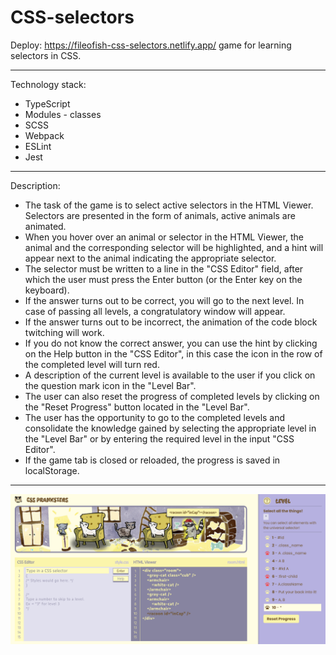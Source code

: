 # CSS-selectors
Deploy: https://fileofish-css-selectors.netlify.app/
game for learning selectors in CSS.
*********
Technology stack: 
- TypeScript
- Modules - classes
- SCSS
- Webpack
- ESLint
- Jest
*********
Description: 
- The task of the game is to select active selectors in the HTML Viewer. Selectors are presented in the form of animals, active animals are animated.
- When you hover over an animal or selector in the HTML Viewer, the animal and the corresponding selector will be highlighted, and a hint will appear next to the animal indicating the appropriate selector.
- The selector must be written to a line in the "CSS Editor" field, after which the user must press the Enter button (or the Enter key on the keyboard).
- If the answer turns out to be correct, you will go to the next level. In case of passing all levels, a congratulatory window will appear.
- If the answer turns out to be incorrect, the animation of the code block twitching will work.
- If you do not know the correct answer, you can use the hint by clicking on the Help button in the "CSS Editor", in this case the icon in the row of the completed level will turn red.
- A description of the current level is available to the user if you click on the question mark icon in the "Level Bar".
- The user can also reset the progress of completed levels by clicking on the "Reset Progress" button located in the "Level Bar".
- The user has the opportunity to go to the completed levels and consolidate the knowledge gained by selecting the appropriate level in the "Level Bar" or by entering the required level in the input "CSS Editor".
- If the game tab is closed or reloaded, the progress is saved in localStorage.
*********
![photo](src/assets/img/screen-css-selectors.png)
